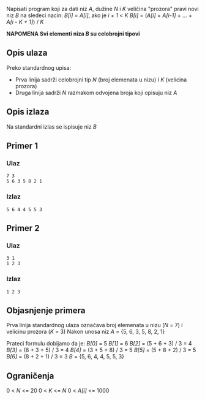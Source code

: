Napisati program koji za dati niz *A*, dužine *N* i *K* veličina "prozora" pravi novi niz *B* na sledeci nacin:
*B[i]* = *A[i]*, ako je *i + 1* < *K*
*B[i]* = (*A[i]* + *A[i-1]* + ... + *A[i - K + 1]*) / *K*

**NAPOMENA**
**Svi elementi niza *B* su celobrojni tipovi**
## Opis ulaza

Preko standardnog upisa:
- Prva linija sadrži celobrojni tip *N* (broj elemenata u nizu) i *K* (velicina prozora)
- Druga linija sadrži *N* razmakom odvojena broja koji opisuju niz *A*

## Opis izlaza

Na standardni izlas se ispisuje niz *B*

## Primer 1

### Ulaz

~~~
7 3
5 6 3 5 8 2 1 
~~~

### Izlaz

~~~
5 6 4 4 5 5 3
~~~

## Primer 2

### Ulaz

~~~
3 1
1 2 3 
~~~

### Izlaz

~~~
1 2 3
~~~

## Objasnjenje primera
Prva linija standardnog ulaza označava broj elemenata u nizu (*N* = 7) i velicinu prozora (*K* = 3)
Nakon unosa niz *A* = {5, 6, 3, 5, 8, 2, 1}

Prateci formulu dobijamo da je:
*B[0]* = 5
*B[1]* = 6
*B[2]* = (5 + 6 + 3) / 3 = 4
*B[3]* = (6 + 3 + 5) / 3 = 4
*B[4]* = (3 + 5 + 8) / 3 = 5
*B[5]* = (5 + 8 + 2) / 3 = 5
*B[6]* = (8 + 2 + 1) / 3 = 3
*B* = {5, 6, 4, 4, 5, 5, 3}
## Ograničenja
0 < *N* <= 20
0 < *K* <= *N*
0 < *A[i]* <= 1000